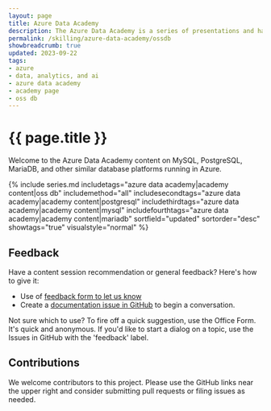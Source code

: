```yaml
---
layout: page
title: Azure Data Academy
description: The Azure Data Academy is a series of presentations and hands-on material designed to upskill partners on data modernization in Microsoft Azure.
permalink: /skilling/azure-data-academy/ossdb
showbreadcrumb: true
updated: 2023-09-22
tags: 
- azure
- data, analytics, and ai
- azure data academy
- academy page
- oss db
---
```


# {{ page.title }}

Welcome to the Azure Data Academy content on MySQL, PostgreSQL, MariaDB, and other similar database platforms running in Azure.

{% include series.md 
    includetags="azure data academy|academy content|oss db" includemethod="all" 
    includesecondtags="azure data academy|academy content|postgresql" 
    includethirdtags="azure data academy|academy content|mysql" 
    includefourthtags="azure data academy|academy content|mariadb"
    sortfield="updated" sortorder="desc" showtags="true" 
    visualstyle="normal"
%}

## Feedback

Have a content session recommendation or general feedback? Here's how to give it:
* Use of [feedback form to let us know](https://aka.ms/ada-feedback)
* Create a [documentation issue in GitHub](https://github.com/microsoft/PartnerResources/issues/new?labels=feedback&title=Azure%20Data%20Academy%20feedback) to begin a conversation.

Not sure which to use? To fire off a quick suggestion, use the Office Form. It's quick and anonymous. If you'd like to start a dialog on a topic, use the Issues in GitHub with the 'feedback' label.

## Contributions

We welcome contributors to this project. Please use the GitHub links near the upper right and consider submitting pull requests or filing issues as needed.